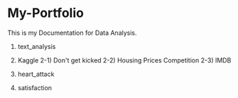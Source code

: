 # My-Portfolio
This is my Documentation for Data Analysis.

1. text_analysis

2. Kaggle
2-1) Don't get kicked
2-2) Housing Prices Competition
2-3) IMDB 
  
3. heart_attack

4. satisfaction

